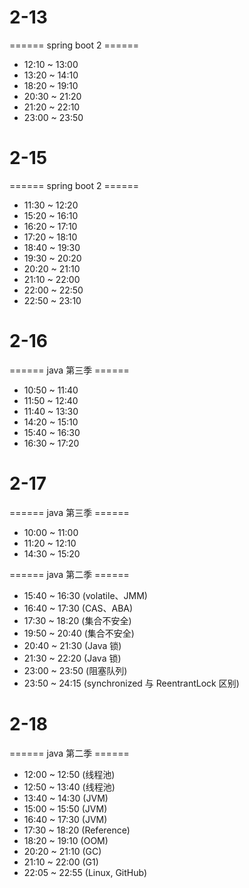 # 2-13

====== spring boot 2 ======

- 12:10 ~ 13:00
- 13:20 ~ 14:10
- 18:20 ~ 19:10
- 20:30 ~ 21:20
- 21:20 ~ 22:10
- 23:00 ~ 23:50

# 2-15

====== spring boot 2 ======

- 11:30 ~ 12:20
- 15:20 ~ 16:10
- 16:20 ~ 17:10
- 17:20 ~ 18:10
- 18:40 ~ 19:30
- 19:30 ~ 20:20
- 20:20 ~ 21:10
- 21:10 ~ 22:00
- 22:00 ~ 22:50
- 22:50 ~ 23:10

# 2-16

====== java 第三季 ======

- 10:50 ~ 11:40
- 11:50 ~ 12:40
- 11:40 ~ 13:30
- 14:20 ~ 15:10
- 15:40 ~ 16:30
- 16:30 ~ 17:20

# 2-17

====== java 第三季 ======

- 10:00 ~ 11:00
- 11:20 ~ 12:10
- 14:30 ~ 15:20

====== java 第二季 ======

- 15:40 ~ 16:30 (volatile、JMM)
- 16:40 ~ 17:30 (CAS、ABA)
- 17:30 ~ 18:20 (集合不安全)
- 19:50 ~ 20:40 (集合不安全)
- 20:40 ~ 21:30 (Java 锁)
- 21:30 ~ 22:20 (Java 锁)
- 23:00 ~ 23:50 (阻塞队列)
- 23:50 ~ 24:15 (synchronized 与 ReentrantLock 区别)

# 2-18

====== java 第二季 ======

- 12:00 ~ 12:50 (线程池)
- 12:50 ~ 13:40 (线程池)
- 13:40 ~ 14:30 (JVM)
- 15:00 ~ 15:50 (JVM)
- 16:40 ~ 17:30 (JVM)
- 17:30 ~ 18:20 (Reference)
- 18:20 ~ 19:10 (OOM)
- 20:20 ~ 21:10 (GC)
- 21:10 ~ 22:00 (G1)
- 22:05 ~ 22:55 (Linux, GitHub)
